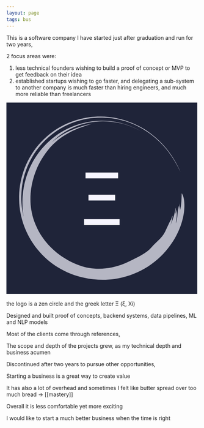 ```yaml
---
layout: page
tags: bus 
---
```



This is a software company I have started just after graduation and run for two years, 

2 focus areas were:
1. less technical founders wishing to build a proof of concept or MVP to get feedback on their idea 
2. established startups wishing to go faster, and delegating a sub-system to another company is much faster than hiring engineers, and much more reliable than freelancers  


<img src="/static/img/ctx-logo.png" alt="the logo consists of a zen circle and the greek letter Ξ ξ Xi" class="img-full">
<p class="img-alt">the logo is a zen circle and the greek letter Ξ (ξ, Xi)</p>


Designed and built proof of concepts, backend systems, data pipelines, ML and NLP models 

Most of the clients come through references, 

The scope and depth of the projects grew, as my technical depth and business acumen  

Discontinued after two years to pursue other opportunities, 

Starting a business is a great way to create value

It has also a lot of overhead and sometimes I felt like butter spread over too much bread -> [[mastery]] 

Overall it is less comfortable yet more exciting 

I would like to start a much better business when the time is right 




